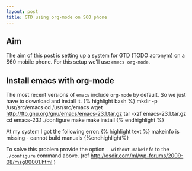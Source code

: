 ```yaml
--- 
layout: post
title: GTD using org-mode on S60 phone
---
```

## Aim
The aim of this post is setting up a system for GTD (TODO acronym) on a S60 mobile phone. For this setup we'll use `emacs org-mode`.

## Install emacs with org-mode
The most recent versions of `emacs` include `org-mode` by default. So we just have to download and install it.
{% highlight bash %}
mkdir -p /usr/src/emacs
cd /usr/src/emacs
wget http://ftp.gnu.org/gnu/emacs/emacs-23.1.tar.gz
tar -xzf emacs-23.1.tar.gz
cd emacs-23.1
./configure
make
make install
{% endhighlight %}

At my system I got the following error:
{% highlight text %}
makeinfo is missing - cannot build manuals
{%endhighlight%}

To solve this problem provide the option `--without-makeinfo` to the `./configure` command above. (ref http://osdir.com/ml/wp-forums/2009-08/msg00001.html )